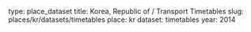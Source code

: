 type: place_dataset
title: Korea, Republic of / Transport Timetables
slug: places/kr/datasets/timetables
place: kr
dataset: timetables
year: 2014
